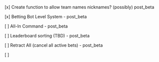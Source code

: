 [x] Create function to allow team names nicknames? (possibly) post_beta

[x] Betting Bot Level System - post_beta

[ ] All-In Command - post_beta

[ ] Leaderboard sorting (TBD) - post_beta

[ ] Retract All (cancel all active bets) - post_beta

[ ]
